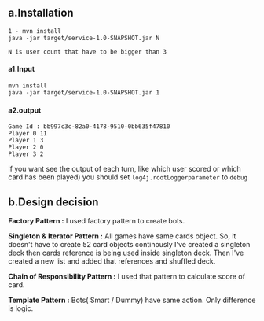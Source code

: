 ## a.Installation

```
1 - mvn install
java -jar target/service-1.0-SNAPSHOT.jar N

N is user count that have to be bigger than 3
```

#### a1.Input

```
mvn install
java -jar target/service-1.0-SNAPSHOT.jar 1
````
#### a2.output

````
Game Id : bb997c3c-82a0-4178-9510-0bb635f47810
Player 0 11
Player 1 3
Player 2 0
Player 3 2
````

if you want see the output of each turn, like which user scored or which card has been played) you should set `log4j.rootLoggerparameter` to `debug`


## b.Design decision

**Factory Pattern :**   I used factory pattern to create bots.

**Singleton & Iterator Pattern :**   All games have same cards object. So, it doesn't have to create 52 card objects continously I've created a singleton deck then cards reference is being used inside singleton deck. Then I've created a new list and added that references and shuffled deck.

**Chain of Responsibility Pattern :**     I used that pattern to calculate score of card.

**Template Pattern :**  Bots( Smart / Dummy) have same action. Only difference is logic.

